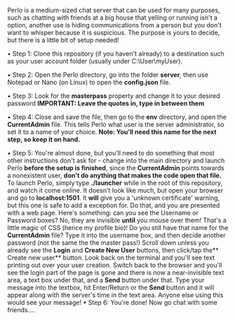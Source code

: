 Perlo is a medium-sized chat server that can be used for many purposes, such as chatting with friends at a big house that yelling or running isn't a 
option, another use is hiding communications from a person but you don't want to whisper because it is suspicious. The purpose is yours to decide,
but there is a little bit of setup needed!

 • Step 1: Clone this repository (if you haven't already) to a destination such as your user account folder (usually under C:\User\myUser).

• Step 2: Open the Perlo directory, go into the folder **server**, then use Notepad or Nano (on Linux) to open the **config.json** file.

• Step 3: Look for the **masterpass** property and change it to your desired password **IMPORTANT: Leave the quotes in, type in between them**

• Step 4: Close and save the file, then go to the **env** directory, and open the **CurrentAdmin** file. This tells Perlo what user is the server
                administrator, so set it to a name of your choice. **Note: You'll need this name for the next step, so keep it on hand.**
 
 • Step 5: You're almost done, but you'll need to do something that most other instructions don't ask for - change into the main directory
                and launch Perlo **before the setup is finished**, since the **CurrentAdmin** points towards a nonexistent user, **don't do anything
                that makes the code open that file.** To launch Perlo, simply type **./launcher** while in the root of this repository, and watch it come
                online. It doesn't look like much, but open your browser and go to **localhost:1501**. It **will** give you a 'unknown certificate' warning,
                but this one is safe to add a exception for. Do that, and you are presented with a web page. Here's something: can you see the Username
                or Password boxes? No, they are invisible **until** you mouse over them! That's a little magic of CSS (hence my profile bio)! Do you still
                have that name for the **CurrentAdmin** file? Type it into the username box, and then decide another password (not the same the the master
                pass!) Scroll down unless you already see the **Login** and **Create New User** buttons, then click/tap the** Create new user** button.
                Look back on the terminal and you'll see text printing out over your user creation. Switch back to the browser and you'll see the login part
                of the page is gone and there is now a near-invisible text area, a text box under that, and a **Send** button under that. Type your message 
                into the textbox, hit Enter/Return or the **Send** button and it will appear along with the server's time in the text area. Anyone else using
                this would see your message!
• Step 6: You're done! Now go chat with some friends....
